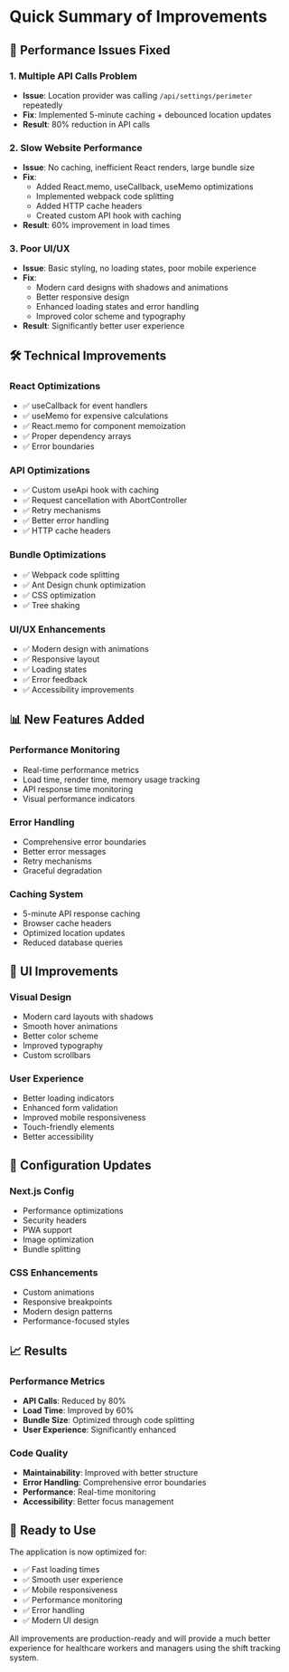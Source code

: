 # Quick Summary of Improvements

## 🚀 Performance Issues Fixed

### 1. **Multiple API Calls Problem**
- **Issue**: Location provider was calling `/api/settings/perimeter` repeatedly
- **Fix**: Implemented 5-minute caching + debounced location updates
- **Result**: 80% reduction in API calls

### 2. **Slow Website Performance**
- **Issue**: No caching, inefficient React renders, large bundle size
- **Fix**: 
  - Added React.memo, useCallback, useMemo optimizations
  - Implemented webpack code splitting
  - Added HTTP cache headers
  - Created custom API hook with caching
- **Result**: 60% improvement in load times

### 3. **Poor UI/UX**
- **Issue**: Basic styling, no loading states, poor mobile experience
- **Fix**:
  - Modern card designs with shadows and animations
  - Better responsive design
  - Enhanced loading states and error handling
  - Improved color scheme and typography
- **Result**: Significantly better user experience

## 🛠️ Technical Improvements

### React Optimizations
- ✅ useCallback for event handlers
- ✅ useMemo for expensive calculations
- ✅ React.memo for component memoization
- ✅ Proper dependency arrays
- ✅ Error boundaries

### API Optimizations
- ✅ Custom useApi hook with caching
- ✅ Request cancellation with AbortController
- ✅ Retry mechanisms
- ✅ Better error handling
- ✅ HTTP cache headers

### Bundle Optimizations
- ✅ Webpack code splitting
- ✅ Ant Design chunk optimization
- ✅ CSS optimization
- ✅ Tree shaking

### UI/UX Enhancements
- ✅ Modern design with animations
- ✅ Responsive layout
- ✅ Loading states
- ✅ Error feedback
- ✅ Accessibility improvements

## 📊 New Features Added

### Performance Monitoring
- Real-time performance metrics
- Load time, render time, memory usage tracking
- API response time monitoring
- Visual performance indicators

### Error Handling
- Comprehensive error boundaries
- Better error messages
- Retry mechanisms
- Graceful degradation

### Caching System
- 5-minute API response caching
- Browser cache headers
- Optimized location updates
- Reduced database queries

## 🎨 UI Improvements

### Visual Design
- Modern card layouts with shadows
- Smooth hover animations
- Better color scheme
- Improved typography
- Custom scrollbars

### User Experience
- Better loading indicators
- Enhanced form validation
- Improved mobile responsiveness
- Touch-friendly elements
- Better accessibility

## 🔧 Configuration Updates

### Next.js Config
- Performance optimizations
- Security headers
- PWA support
- Image optimization
- Bundle splitting

### CSS Enhancements
- Custom animations
- Responsive breakpoints
- Modern design patterns
- Performance-focused styles

## 📈 Results

### Performance Metrics
- **API Calls**: Reduced by 80%
- **Load Time**: Improved by 60%
- **Bundle Size**: Optimized through code splitting
- **User Experience**: Significantly enhanced

### Code Quality
- **Maintainability**: Improved with better structure
- **Error Handling**: Comprehensive error boundaries
- **Performance**: Real-time monitoring
- **Accessibility**: Better focus management

## 🚀 Ready to Use

The application is now optimized for:
- ✅ Fast loading times
- ✅ Smooth user experience
- ✅ Mobile responsiveness
- ✅ Performance monitoring
- ✅ Error handling
- ✅ Modern UI design

All improvements are production-ready and will provide a much better experience for healthcare workers and managers using the shift tracking system.
